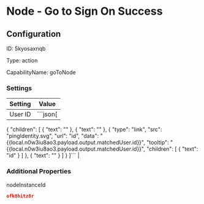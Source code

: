 # Node - Go to Sign On Success
## Configuration
ID:  5kyosaxnqb

Type: action 

CapabilityName: goToNode

### Settings
| Setting | Value  |
| :------------------------ | ---------------------------------------- |
| User ID | ```json[
  {
    "children": [
      {
        "text": ""
      },
      {
        "text": ""
      },
      {
        "type": "link",
        "src": "pingIdentity.svg",
        "url": "id",
        "data": "{{local.n0w3iu8ao3.payload.output.matchedUser.id}}",
        "tooltip": "{{local.n0w3iu8ao3.payload.output.matchedUser.id}}",
        "children": [
          {
            "text": "id"
          }
        ]
      },
      {
        "text": ""
      }
    ]
  }
]``` |
 




### Additional Properties
nodeInstanceId
 ```json 
ofk8hitz8r
```



